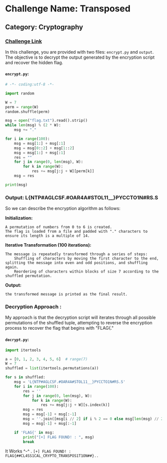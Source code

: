 # Challenge Name: Transposed
## Category: Cryptography
### [Challenge Link](https://cybertalents.com/challenges/cryptography/transposed)

In this challenge, you are provided with two files: `encrypt.py` and `output`. The objective is to decrypt the output generated by the encryption script and recover the hidden flag.

#### `encrypt.py`:

```python
# -*- coding:utf-8 -*-

import random

W = 7
perm = range(W)
random.shuffle(perm)

msg = open("flag.txt").read().strip()
while len(msg) % (2 * W):
    msg += "."

for i in range(100):
    msg = msg[1:] + msg[:1]
    msg = msg[0::2] + msg[1::2]
    msg = msg[1:] + msg[:1]
    res = ""
    for j in range(0, len(msg), W):
        for k in range(W):
            res += msg[j:j + W][perm[k]]
    msg = res

print(msg)
```
### Output: L{NTP#AGLCSF.#OAR4A#STOL11__}PYCCTO1N#RS.S
So we can describe the encryption algorithm as follows: 

**Initialization:**

    A permutation of numbers from 0 to 6 is created.
    The flag is loaded from a file and padded with "." characters to ensure its length is a multiple of 14.

**Iterative Transformation (100 iterations):**

    The message is repeatedly transformed through a series of steps:
        Shuffling of characters by moving the first character to the end, splitting the message into even and odd positions, and shuffling again.
        Reordering of characters within blocks of size 7 according to the shuffled permutation.

**Output:**

    the transformed message is printed as the final result.

### Decryption Approach : 

My approach is that the decryption script will iterates through all possible permutations of the shuffled tuple, attempting to reverse the encryption process to recover the flag that begins with "FLAG{."

#### `decrypt.py`:
```python
import itertools

a = [0, 1, 2, 3, 4, 5, 6]  # range(7)
W = 7
shuffled = list(itertools.permutations(a))

for s in shuffled:
    msg = 'L{NTP#AGLCSF.#OAR4A#STOL11__}PYCCTO1N#RS.S'
    for i in range(100):
        res = ''
        for j in range(0, len(msg), W):
            for k in range(W):
                res += msg[j:j + W][s.index(k)]
        msg = res
        msg = msg[-1] + msg[:-1]
        msg = ''.join([msg[i // 2] if i % 2 == 0 else msg[len(msg) // 2 + i // 2] for i in range(len(msg))])
        msg = msg[-1] + msg[:-1]

    if 'FLAG{' in msg:
        print("[+] FLAG FOUND! : ", msg)
        break
```

It Works ^-^ . ```[+] FLAG FOUND! :  FLAG{##CL4SS1CAL_CRYPTO_TRANSPOS1T1ON##}..```


